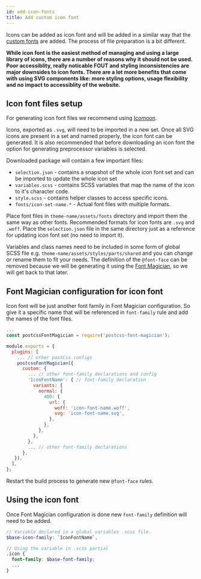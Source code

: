 ```yaml
---
id: add-icon-fonts
title: Add custom icon font
---
```


Icons can be added as icon font and will be added in a similar way that the [custom fonts](/eightshift-docs/docs/boilerplate/boilerplate-custom-fonts) are added. The process of file preparation is a bit different.

__While icon font is the easiest method of managing and using a large library of icons, there are a number of reasons why it should not be used. Poor accessiblity, really noticable FOUT and styling inconsistencies are major downsides to icon fonts. There are a lot more benefits that come with using SVG components like: more styling options, usage flexibility and no impact to accessiblity of the website.__

## Icon font files setup

For generating icon font files we recommend using [Icomoon](https://icomoon.io/app/).

Icons, exported as `.svg`, will need to be imported in a new set. Once all SVG icons are present in a set and named properly, the icon font can be generated. It is also recommended that before downloading an icon font the option for generating preprocessor variables is selected.

Downloaded package will contain a few important files:
* `selection.json` - contains a snapshot of the whole icon font set and can be imported to update the whole icon set
* `variables.scss` - contains SCSS variables that map the name of the icon to it's character code.
* `style.scss` - contains helper classes to access specific icons.
* `fonts/icon-set-name.*` - Actual font files with multiple formats.

Place font files in `theme-name/assets/fonts` directory and import them the same way as other fonts. Recommended formats for icon fonts are `.svg` and `.woff`. Place the `selection.json` file in the same directory just as a reference for updating icon font set (no need to import it).

Variables and class names need to be included in some form of global SCSS file e.g. `theme-name/assets/styles/parts/shared` and you can change or rename them to fit your needs. The definition of the `@font-face` can be removed because we will be generating it using the [Font Magician](https://github.com/jonathantneal/postcss-font-magician), so we will get back to that later.

## Font Magician configuration for icon font

Icon font will be just another font family in Font Magician configuration. So give it a specific name that will be referenced in `font-family` rule and add the names of the font files.

```js
...
const postcssFontMagician = require('postcss-font-magician');

module.exports = {
  plugins: [
    ... // other postCss configs
    postcssFontMagician({
      custom: {
        ... // other font-family declarations and config
        'IconFontName': { // font-family declaration
          variants: {
            normal: {
              400: {
                url: {
                  woff: 'icon-font-name.woff',
                  svg: 'icon-font-name.svg',
                },
              },
            },
          },
        },
        ... // other font-family declarations
      },
   }),
  ],
};
```

Restart the build process to generate new `@font-face` rules.


## Using the icon font

Once Font Magician configuration is done new `font-family` definition will need to be added.
```scss
// Variable declared in a global variables .scss file.
$base-icon-family: `IconFontName`,

// Using the variable in .scss partial
.icon {
  font-family: $base-font-family;
  ...
}
```
